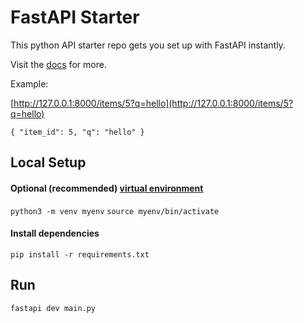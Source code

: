 # FastAPI Starter

This python API starter repo gets you set up with FastAPI instantly.

Visit the [docs](https://fastapi.tiangolo.com/) for more.

Example:

[http://127.0.0.1:8000/items/5?q=hello](http://127.0.0.1:8000/items/5?q=hello)

`{ "item_id": 5, "q": "hello" }`

## Local Setup

#### Optional (recommended) [virtual environment](https://docs.python.org/3/library/venv.html)

`python3 -m venv myenv`
`source myenv/bin/activate`

#### Install dependencies
`pip install -r requirements.txt`

## Run

`fastapi dev main.py`